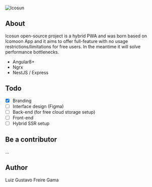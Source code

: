 ![Icosun](https://icosun.s3.amazonaws.com/icosun-redux.png)

## About

Icosun open-source project is a hybrid PWA and was born based on Icomoon App and it aims to offer full-feature with no usage restrictions/limitations for free users. In the meantime it will solve performance bottlenecks.

- Angular8+
- Ngrx
- NestJS / Express

## Todo

- [x] Branding
- [ ] Interface design (Figma)
- [ ] Back-end (for free cloud storage setup)
- [ ] Front-end
- [ ] Hybrid SSR setup

## Be a contributor

...

## Author

Luiz Gustavo Freire Gama
